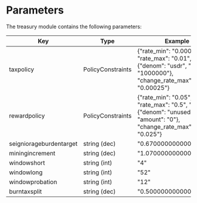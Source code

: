 
<!--
order: 7
-->

# Parameters

The treasury module contains the following parameters:

| Key                     | Type              | Example                |
|-------------------------|-------------------|------------------------|
| taxpolicy               | PolicyConstraints | {"rate_min": "0.0005", "rate_max": "0.01", "cap": {"denom": "usdr", "amount": "1000000"}, "change_rate_max": "0.00025"} |
| rewardpolicy            | PolicyConstraints | {"rate_min": "0.05", "rate_max": "0.5", "cap": {"denom": "unused", "amount": "0"}, "change_rate_max": "0.025"} |
| seigniorageburdentarget | string (dec)      | "0.670000000000000000" |
| miningincrement         | string (dec)      | "1.070000000000000000" |
| windowshort             | string (int)      | "4"                    |
| windowlong              | string (int)      | "52"                   |
| windowprobation         | string (int)      | "12"                   |
| burntaxsplit            | string (dec)      | "0.500000000000000000" |